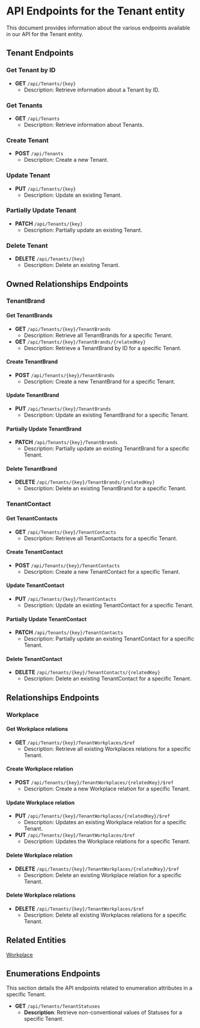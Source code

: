 # API Endpoints for the Tenant entity

This document provides information about the various endpoints available in our API for the Tenant entity.

## Tenant Endpoints

### Get Tenant by ID
- **GET** `/api/Tenants/{key}`
  - Description: Retrieve information about a Tenant by ID.
  
### Get Tenants
- **GET** `/api/Tenants`
  - Description: Retrieve information about Tenants.

### Create Tenant
- **POST** `/api/Tenants`
  - Description: Create a new Tenant.

### Update Tenant
- **PUT** `/api/Tenants/{key}`
  - Description: Update an existing Tenant.

### Partially Update Tenant
- **PATCH** `/api/Tenants/{key}`
  - Description: Partially update an existing Tenant.
 
### Delete Tenant
- **DELETE** `/api/Tenants/{key}`
  - Description: Delete an existing Tenant.

## Owned Relationships Endpoints

### TenantBrand

#### Get TenantBrands
- **GET** `/api/Tenants/{key}/TenantBrands`
  - Description: Retrieve all TenantBrands for a specific Tenant.
- **GET** `/api/Tenants/{key}/TenantBrands/{relatedKey}`
  - Description: Retrieve a TenantBrand by ID for a specific Tenant.

#### Create TenantBrand
- **POST** `/api/Tenants/{key}/TenantBrands`
  - Description: Create a new TenantBrand for a specific Tenant.

#### Update TenantBrand
- **PUT** `/api/Tenants/{key}/TenantBrands`
  - Description: Update an existing TenantBrand for a specific Tenant.
  
#### Partially Update TenantBrand
- **PATCH** `/api/Tenants/{key}/TenantBrands`
  - Description: Partially update an existing TenantBrand for a specific Tenant.

#### Delete TenantBrand
- **DELETE** `/api/Tenants/{key}/TenantBrands/{relatedKey}`
  - Description: Delete an existing TenantBrand for a specific Tenant.

### TenantContact

#### Get TenantContacts
- **GET** `/api/Tenants/{key}/TenantContacts`
  - Description: Retrieve all TenantContacts for a specific Tenant.

#### Create TenantContact
- **POST** `/api/Tenants/{key}/TenantContacts`
  - Description: Create a new TenantContact for a specific Tenant.

#### Update TenantContact
- **PUT** `/api/Tenants/{key}/TenantContacts`
  - Description: Update an existing TenantContact for a specific Tenant.
  
#### Partially Update TenantContact
- **PATCH** `/api/Tenants/{key}/TenantContacts`
  - Description: Partially update an existing TenantContact for a specific Tenant.

#### Delete TenantContact
- **DELETE** `/api/Tenants/{key}/TenantContacts/{relatedKey}`
  - Description: Delete an existing TenantContact for a specific Tenant.

## Relationships Endpoints

### Workplace

#### Get Workplace relations
- **GET** `/api/Tenants/{key}/TenantWorkplaces/$ref`
  - Description: Retrieve all existing Workplaces relations for a specific Tenant.
  
#### Create Workplace relation
- **POST** `/api/Tenants/{key}/TenantWorkplaces/{relatedKey}/$ref`
  - Description: Create a new Workplace relation for a specific Tenant.
  
#### Update Workplace relation
- **PUT** `/api/Tenants/{key}/TenantWorkplaces/{relatedKey}/$ref`
  - Description: Updates an existing Workplace relation for a specific Tenant.
- **PUT** `/api/Tenants/{key}/TenantWorkplaces/$ref`
  - Description: Updates the Workplace relations for a specific Tenant.

#### Delete Workplace relation
- **DELETE** `/api/Tenants/{key}/TenantWorkplaces/{relatedKey}/$ref`
  - Description: Delete an existing Workplace relation for a specific Tenant.

#### Delete Workplace relations
- **DELETE** `/api/Tenants/{key}/TenantWorkplaces/$ref`
  - Description: Delete all existing Workplaces relations for a specific Tenant.

## Related Entities

[Workplace](WorkplaceEndpoints.md)

## Enumerations Endpoints

This section details the API endpoints related to enumeration attributes in a specific Tenant.
- **GET** `/api/Tenants/TenantStatuses`
  - **Description**: Retrieve non-conventional values of Statuses for a specific Tenant.